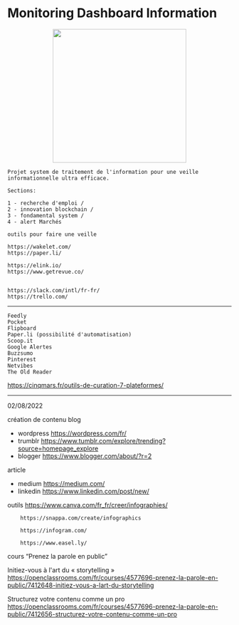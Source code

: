 # Monitoring Dashboard Information

<p align="center"><a href="https://github.com/franckdun/MDI/"> <img src="https://img.shields.io/badge/Monitor-Dashboard information-brightgreen" width="300"></a></p>

	Projet system de traitement de l'information pour une veille informationnelle ultra efficace.

	Sections:

	1 - recherche d'emploi / 
	2 - innovation blockchain / 
	3 - fondamental system / 
	4 - alert Marchés

	outils pour faire une veille

	https://wakelet.com/
	https://paper.li/

	https://elink.io/
	https://www.getrevue.co/


	https://slack.com/intl/fr-fr/
	https://trello.com/
________________________________________
    Feedly
    Pocket
    Flipboard
    Paper.li (possibilité d'automatisation)
    Scoop.it
    Google Alertes
    Buzzsumo
    Pinterest
    Netvibes
    The Old Reader

https://cinqmars.fr/outils-de-curation-7-plateformes/

---------------------------------------------------
02/08/2022

création de contenu
blog
- wordpress https://wordpress.com/fr/
- trumblr https://www.tumblr.com/explore/trending?source=homepage_explore
- blogger https://www.blogger.com/about/?r=2

article
- medium https://medium.com/
- linkedin https://www.linkedin.com/post/new/


outils https://www.canva.com/fr_fr/creer/infographies/

        https://snappa.com/create/infographics

        https://infogram.com/

        https://www.easel.ly/


cours “Prenez la parole en public”

Initiez-vous à l'art du « storytelling »
        https://openclassrooms.com/fr/courses/4577696-prenez-la-parole-en-public/7412648-initiez-vous-a-lart-du-storytelling

Structurez votre contenu comme un pro
        https://openclassrooms.com/fr/courses/4577696-prenez-la-parole-en-public/7412656-structurez-votre-contenu-comme-un-pro
